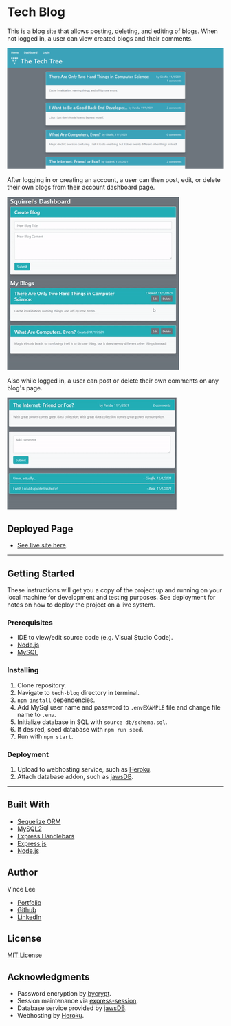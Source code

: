 # Tech Blog

This is a blog site that allows posting, deleting, and editing of blogs. When not logged in, a user can view created blogs and their comments. 

![Homepage](./images/homepage.png)

After logging in or creating an account, a user can then post, edit, or delete their own blogs from their account dashboard page. 

![Dashboard demo](./images/dashboard-demo.gif)

Also while logged in, a user can post or delete their own comments on any blog's page.

![Comment demo](./images/comment-demo.gif)

## Deployed Page

* [See live site here](https://secret-harbor-03518.herokuapp.com/).

---

## Getting Started

These instructions will get you a copy of the project up and running on your local machine for development and testing purposes. See deployment for notes on how to deploy the project on a live system.

### Prerequisites

* IDE to view/edit source code (e.g. Visual Studio Code).
* [Node.js](https://nodejs.org/en/)
* [MySQL](https://www.mysql.com/)

### Installing

1. Clone repository.
1. Navigate to `tech-blog` directory in terminal.
1. `npm install` dependencies.
1. Add MySql user name and password to `.envEXAMPLE` file and change file name to `.env`.
1. Initialize database in SQL with `source db/schema.sql`.
1. If desired, seed database with `npm run seed`.
1. Run with `npm start`.

### Deployment

1. Upload to webhosting service, such as [Heroku](https://www.heroku.com/).
1. Attach database addon, such as [jawsDB](https://www.jawsdb.com/).

---

## Built With

* [Sequelize ORM](https://sequelize.org/)
* [MySQL2](https://www.npmjs.com/package/mysql2)
* [Express Handlebars](https://www.npmjs.com/package/express-handlebars)
* [Express.js](http://expressjs.com/)
* [Node.js](https://nodejs.org/en/)


## Author

Vince Lee
- [Portfolio](https://starryblue7.github.io/portfolio-ii/)
- [Github](https://github.com/StarryBlue7)
- [LinkedIn](https://www.linkedin.com/in/vince-lee/)

## License

[MIT License](https://vince-lee.mit-license.org/)

## Acknowledgments

* Password encryption by [bycrypt](https://www.npmjs.com/package/bcrypt).
* Session maintenance via [express-session](https://www.npmjs.com/package/express-session).
* Database service provided by [jawsDB](https://www.jawsdb.com/).
* Webhosting by [Heroku](https://www.heroku.com/).